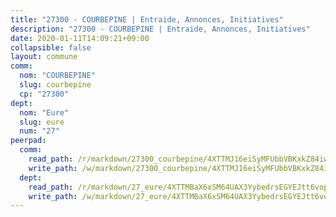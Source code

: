 ```yaml
---
title: "27300 - COURBEPINE | Entraide, Annonces, Initiatives"
description: "27300 - COURBEPINE | Entraide, Annonces, Initiatives"
date: 2020-01-11T14:09:21+09:00
collapsible: false
layout: commune
comm:
  nom: "COURBEPINE"
  slug: courbepine
  cp: "27300"
dept:
  nom: "Eure"
  slug: eure
  num: "27"
peerpad:
  comm:
    read_path: /r/markdown/27300_courbepine/4XTTMJ16eiSyMFUbbVBKxkZ84iwfUT4MsRzHYwnHBrTzWyiBW
    write_path: /w/markdown/27300_courbepine/4XTTMJ16eiSyMFUbbVBKxkZ84iwfUT4MsRzHYwnHBrTzWyiBW-K3TgU3wEVVytqAx9SMEQuo2ygx7EPhdpaqa1hK8sBkmGEyhSaCj6FK6E63TJTHdXoKtoaYKwK6XJRu2MFpyzBgTboLwGvP1hd7JS2Mqy26nj8z5DRMuHiLtadju2HgDwqUkDTqvc
  dept:
    read_path: /r/markdown/27_eure/4XTTMBaX6xSM64UAX3YybedrsEGYEJtt6vopdQsPEFtGijgwg
    write_path: /w/markdown/27_eure/4XTTMBaX6xSM64UAX3YybedrsEGYEJtt6vopdQsPEFtGijgwg-K3TgUmjy61Gu7ZFzjoVmiacXP2Rc4pq6sxVCYUX3mFQZWQw9yCKsEoAMagtuW4jJTYhK96DsWW4cPmZLagvQNZ34BscGcu4btrtJibt18c1mpqofaWe6Q3RartDiuMTjY7NrsH4r
---
```


